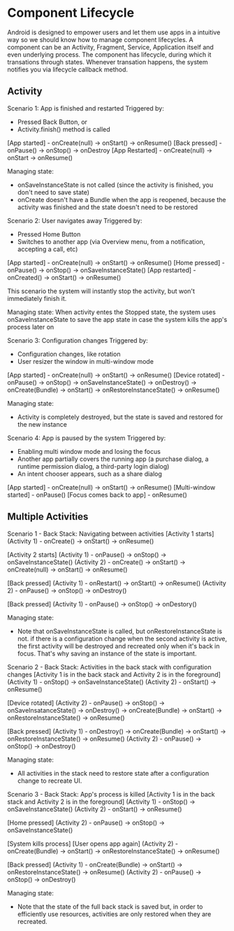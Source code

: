 # Component Lifecycle
Android is designed to empower users and let them use apps in a intuitive way so we should know how to manage component lifecycles. A component can be an Activity, Fragment, Service, Application itself and even underlying process. The component has lifecycle, during which it transations through states. Whenever transation happens, the system notifies you via lifecycle callback method.

## Activity 
Scenario 1: App is finished and restarted
Triggered by:
 - Pressed Back Button, or 
 - Activity.finish() method is called
 
[App started] - onCreate(null) -> onStart() -> onResume()
[Back pressed] - onPause() -> onStop() -> onDestroy
[App Restarted] - onCreate(null) -> onStart -> onResume()
 
 Managing state: 
 - onSaveInstanceState is not called (since the activity is finished, you don't need to save state)
 - onCreate doesn't have a Bundle when the app is reopened, because the activity was finished and the state doesn't need to be restored

Scenario 2: User navigates away
Triggered by:
- Pressed Home Button
- Switches to another app (via Overview menu, from a notification, accepting a call, etc)

[App started] - onCreate(null) -> onStart() -> onResume()
[Home pressed] - onPause() -> onStop() -> onSaveInstanceState()
[App restarted] - onCreated() -> onStart() -> onResume()

This scenario the system will instantly stop the activity, but won't immediately finish it.

Managing state: 
When activity entes the Stopped state, the system uses onSaveInstanceState to save the app state in case the system kills the app's process later on

Scenario 3: Configuration changes
Triggered by:
- Configuration changes, like rotation
- User resizer the window in multi-window mode

[App started] - onCreate(null) -> onStart() -> onResume()
[Device rotated] - onPause() -> onStop() -> onSaveInstanceState() -> onDestroy() -> onCreate(Bundle) -> onStart() -> onRestoreInstanceState() -> onResume()

Managing state:
- Activity is completely destroyed, but the state is saved and restored for the new instance

Scenario 4: App is paused by the system
Triggered by:
- Enabling multi window mode and losing the focus 
- Another app partially covers the running app (a purchase dialog, a runtime permission dialog, a third-party login dialog)
- An intent chooser appears, such as a share dialog

[App started] - onCreate(null) -> onStart() -> onResume()
[Multi-window started] - onPause()
[Focus comes back to app] - onResume()

## Multiple Activities
Scenario 1 - Back Stack: Navigating between activities 
[Activity 1 starts]
  (Activity 1) - onCreate() -> onStart() -> onResume()
  
[Activity 2 starts]
  (Activity 1) - onPause() -> onStop() -> onSaveInstanceState()
  (Activity 2) - onCreate() -> onStart() -> onCreate(null) -> onStart() -> onResume()
  
[Back pressed] 
  (Activity 1) - onRestart() -> onStart() -> onResume()
  (Activity 2) - onPause() -> onStop() -> onDestroy()
  
[Back pressed]
  (Activity 1) - onPause() -> onStop() -> onDestory()
  
Managing state:
- Note that onSaveInstanceState is called, but onRestoreInstanceState is not. if there is a configuration change when the second activity is active, the first activity will be destroyed and recreated only when it's back in focus. That's why saving an instance of the state is important.

Scenario 2 - Back Stack: Activities in the back stack with configuration changes
[Activity 1 is in the back stack and Activity 2 is in the foreground]
  (Activity 1) - onStop() -> onSaveInstanceState()
  (Activity 2) - onStart() -> onResume()
  
[Device rotated]
  (Activity 2) - onPause() -> onStop() -> onSaveInsatanceState() -> onDestroy() -> onCreate(Bundle) -> onStart() -> onRestoreInstanceState() -> onResume()
  
[Back pressed] 
  (Activity 1) - onDestroy() -> onCreate(Bundle) -> onStart() -> onRestoreInstanceState() -> onResume()
  (Activity 2) - onPause() -> onStop() -> onDestroy()
  
Managing state:
- All activities in the stack need to restore state after a configuration change to recreate UI.

Scenario 3 - Back Stack: App's process is killed
[Activity 1 is in the back stack and Activity 2 is in the foreground]
  (Activity 1) - onStop() -> onSaveInstanceState()
  (Activity 2) - onStart() -> onResume()
  
[Home pressed]
  (Activity 2) - onPause() -> onStop() -> onSaveInstanceState()
  
[System kills process]
[User opens app again]
  (Activity 2) - onCreate(Bundle) -> onStart() -> onRestoreInstanceState() -> onResume()
  
[Back pressed] 
  (Activity 1) - onCreate(Bundle) -> onStart() -> onRestoreInstanceState() -> onResume()
  (Activity 2) - onPause() -> onStop() -> onDestroy()
  
Managing state:
- Note that the state of the full back stack is saved but, in order to efficiently use resources, activities are only restored when they are recreated.
